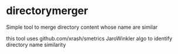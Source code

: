 # directorymerger
Simple tool to merge directory content whose name are similar

this tool uses github.com/xrash/smetrics JaroWinkler algo to identify directory name similarity

